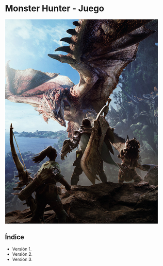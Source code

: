<div align=justify>

# Monster Hunter - Juego
<div align=center>
    <img src="./img/image.png">
</div>

## Índice
- Versión 1.
- Versión 2.
- Versión 3.


</div>